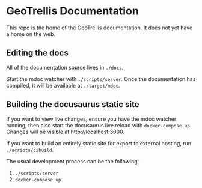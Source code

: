 # GeoTrellis Documentation

This repo is the home of the GeoTrellis documentation. It does not yet have a home on the web.

## Editing the docs

All of the documentation source lives in `./docs`.

Start the mdoc watcher with `./scripts/server`. Once the documentation has compiled, it will be available at `./target/mdoc`.

## Building the docusaurus static site

If you want to view live changes, ensure you have the mdoc watcher running, then also start the docusaurus live reload with `docker-compose up`. Changes will be visible at http://localhost:3000.

If you want to build an entirely static site for export to external hosting, run `./scripts/cibuild`.

The usual development process can be the following:

1. `./scripts/server`
2. `docker-compose up`
